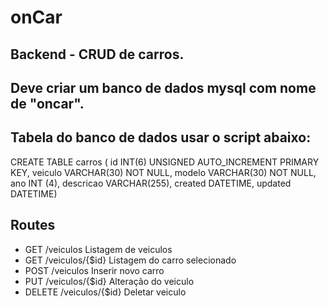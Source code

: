 # onCar

## Backend - CRUD de carros.

## Deve criar um banco de dados mysql com nome de "oncar".
## Tabela do banco de dados usar o script abaixo: 
CREATE TABLE carros (
id INT(6) UNSIGNED AUTO_INCREMENT PRIMARY KEY,
veiculo VARCHAR(30) NOT NULL,
modelo VARCHAR(30) NOT NULL,
ano INT (4),
descricao VARCHAR(255),
created DATETIME,
updated DATETIME)

## Routes
 * GET /veiculos
   Listagem de veiculos
 * GET /veiculos/{$id}
   Listagem do carro selecionado
 * POST /veiculos
   Inserir novo carro
 * PUT /veiculos/{$id}
   Alteração do veiculo
 * DELETE /veiculos/{$id}
   Deletar veiculo
